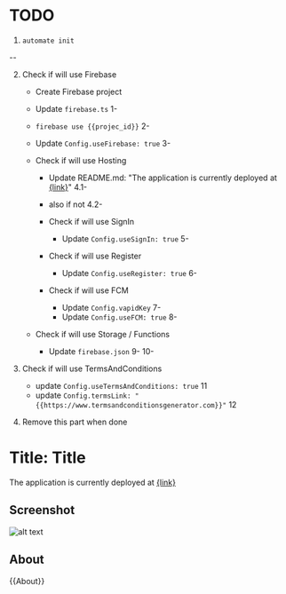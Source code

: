 # TODO

1. `automate init`

--

2. Check if will use Firebase

   - Create Firebase project

   - Update `firebase.ts` 1-

   - `firebase use {{projec_id}}` 2-

   - Update `Config.useFirebase: true` 3-

   - Check if will use Hosting

     - Update README.md: "The application is currently deployed at [{link}]({link})" 4.1-
     - also if not 4.2-

     - Check if will use SignIn

       - Update `Config.useSignIn: true` 5-

     - Check if will use Register

       - Update `Config.useRegister: true` 6-

     - Check if will use FCM
       - Update `Config.vapidKey` 7-
       - Update `Config.useFCM: true` 8-

   - Check if will use Storage / Functions
     - Update `firebase.json` 9- 10-

3. Check if will use TermsAndConditions

   - update `Config.useTermsAndConditions: true` 11
   - update `Config.termsLink: "{{https://www.termsandconditionsgenerator.com}}"` 12

4. Remove this part when done

# Title: Title

The application is currently deployed at [{link}]({link})

## Screenshot

![alt text](https://github.com/Manila-Arduino/{{Repo_Name}}/blob/main/public/images/screenshot.png)

## About

{{About}}
